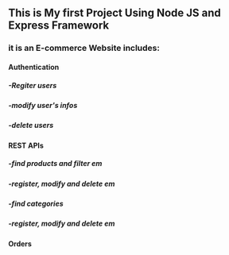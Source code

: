 
## This is My first Project Using Node JS and Express Framework

### it is an E-commerce Website includes:
#### Authentication
  #####   -Regiter users
  #####   -modify user's infos
  #####   -delete users
#### REST APIs
  #####   -find products and filter em
  #####   -register, modify and delete em
  #####   -find categories
  #####   -register, modify and delete em
#### Orders
